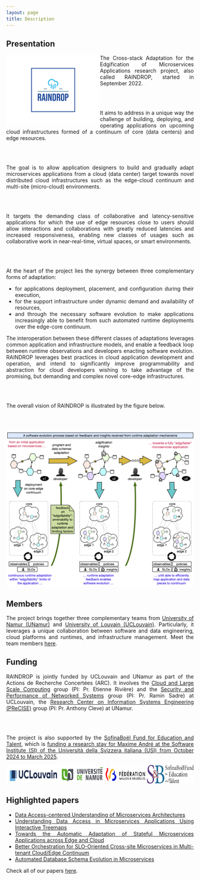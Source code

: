 ```yaml
---
layout: page
title: Description
---
```


<!-- Presentation -->

<h2>Presentation</h2>

<div style="text-align: justify;">

<img src="/images/raindrop-logo.png" height="50%" width="50%" style="float: left;"/>

The Cross-stack Adaptation for the Edgification of Microservices Applications research project, also called RAINDROP, started in September 2022.

<br/><br />

It aims to address in a unique way the challenge of building, deploying, and operating applications on upcoming cloud infrastructures formed of a continuum of core (data centers) and edge resources.

<br/><br />

The goal is to allow application designers to build and gradually adapt microservices applications from a cloud (data center) target towards novel distributed cloud infrastructures such as the edge-cloud continuum and multi-site (micro-cloud) environments.

<br/><br />

It targets the demanding class of collaborative and latency-sensitive applications for which the use of edge resources close to users should allow interactions and collaborations with greatly reduced latencies and increased responsiveness, enabling new classes of usages such as collaborative work in near-real-time, virtual spaces, or smart environments.

<br /><br />

At the heart of the project lies the synergy between three complementary forms of adaptation:

<ul>
  <li>for applications deployment, placement, and configuration during their execution,</li>
  <li>for the support infrastructure under dynamic demand and availability of resources,</li>
  <li>and through the necessary software evolution to make applications increasingly able to benefit from such automated runtime deployments over the edge-core continuum.</li>
</ul>

The interoperation between these different classes of adaptations leverages common application and infrastructure models, and enable a feedback loop between runtime observations and developers enacting software evolution. RAINDROP leverages best practices in cloud application development and operation, and intend to significantly improve programmability and abstraction for cloud developers wishing to take advantage of the promising, but demanding and complex novel core-edge infrastructures.

<br/><br />

The overall vision of RAINDROP is illustrated by the figure below.

<br/><br />

<img src="/images/raindrop_principle.png" />

</div>

<h2>Members</h2>

<div style="text-align: justify;">

The project brings together three complementary teams from <a href="https://www.unamur.be" target="_blank">University of Namur (UNamur)</a> and <a href="https://uclouvain.be/" target="_blank">University of Louvain (UCLouvain)</a>. Particularly, it leverages a unique collaboration between software and data engineering, cloud platforms and runtimes, and infrastructure management. Meet the team members <a href="/Team">here</a>.
</div>

<h2>Funding</h2>

<div style="text-align: justify;">

RAINDROP is jointly funded by UCLouvain and UNamur as part of the Actions de Recherche Concertées (ARC). It involves the <a href="https://cloudlargescale-uclouvain.github.io/" target="_blank">Cloud and Large Scale Computing</a> group (PI: Pr. Etienne Rivière) and the <a href="https://secperf-uclouvain.bitbucket.io/" target="_blank">Security and Performance of Networked Systems</a> group (PI: Pr. Ramin Sadre) at UCLouvain, the <a href="https://www.unamur.be/en/precise/" target="_blank">Research Center on Information Systems Engineering (PReCISE)</a> group (PI: Pr. Anthony Cleve) at UNamur.

<br /><br />

The project is also supported by the <a href="https://www.sofinaboel.be/accueil/" target="_blank">SofinaBoël Fund for Education and Talent</a>, which is <a href="https://newsroom.unamur.be/fr/actualites/un-chercheur-en-informatique-de-lunamur-selectionne-pour-la-prestigieuse-bourse" target="_blank">funding a research stay for Maxime André at the Software Institute (SI) of the Università della Svizzera italiana (USI) from October 2024 to March 2025</a>.

</div>

<div style="display: flex; justify-content: space-around;">
    <a href="https://uclouvain.be/fr/index.html" target="_blank"><img src="/images/logo_UCLouvain_small.jpg" style="height: 50px;"/></a>
    <a href="https://www.unamur.be/" target="_blank"><img src="/images/logo_UNamur_small.png" style="height: 50px;"/></a>
  <a href="https://www.federation-wallonie-bruxelles.be/" target="_blank"><img src="/images/logo_fwb.jpg" style="height: 50px;"/></a>
  <a href="https://www.sofinaboel.be/accueil/" target="_blank"><img src="/images/sofinaboel.png" style="height: 50px;"/></a>
</div>

<h2>Highlighted papers</h2>

<div style="text-align: justify;">
  <ul>
    <li>
      <a href="https://researchportal.unamur.be/fr/publications/data-access-centered-understanding-of-microservices-architectures" target="_blank">Data Access-centered Understanding of Microservices Architectures</a>
    </li>
    <li>
      <a href="https://researchportal.unamur.be/fr/publications/understanding-data-access-in-microservices-applications-using-int" target="_blank">Understanding Data Access in Microservices Applications Using Interactive Treemaps</a>
    </li>
    <li>
      <a href="https://dl.acm.org/doi/abs/10.1145/3626564.3629095" target="_blank">Towards the Automatic Adaptation of Stateful Microservices Applications across Edge and Cloud</a>
    </li>
    <li>
      <a href="https://dl.acm.org/doi/abs/10.1145/3626564.3629091" target="_blank">Better Orchestration for SLO-Oriented Cross-site Microservices in Multi-tenant Cloud/Edge Continuum</a>
    </li>
    <li>
      <a href="https://ceur-ws.org/Vol-3452/paper10.pdf" target="_blank">Automated Database Schema Evolution in Microservices</a>
    </li>
  </ul>
</div>

Check all of our papers <a href="/Papers">here</a>.